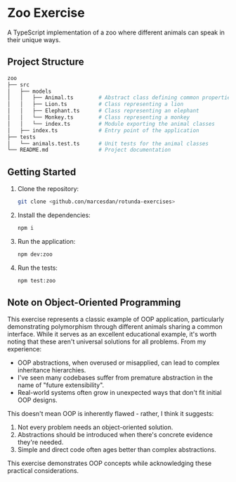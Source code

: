 # Zoo Exercise

A TypeScript implementation of a zoo where different animals can speak in their unique ways.

## Project Structure

```sh
zoo
├── src
│   ├── models
│   │   ├── Animal.ts        # Abstract class defining common properties and methods
│   │   ├── Lion.ts          # Class representing a lion
│   │   ├── Elephant.ts      # Class representing an elephant
│   │   └── Monkey.ts        # Class representing a monkey
│   │   └── index.ts         # Module exporting the animal classes
│   ├── index.ts             # Entry point of the application
├── tests
│   └── animals.test.ts      # Unit tests for the animal classes
└── README.md                # Project documentation
```

## Getting Started

1. Clone the repository:

   ```sh
   git clone <github.con/marcesdan/rotunda-exercises>
   ```

2. Install the dependencies:

   ```sh
   npm i
   ```

3. Run the application:

   ```sh
   npm dev:zoo
   ```

4. Run the tests:

   ```sh
   npm test:zoo
   ```

## Note on Object-Oriented Programming

This exercise represents a classic example of OOP application, particularly demonstrating polymorphism through different animals sharing a common interface. While it serves as an excellent educational example, it's worth noting that these aren't universal solutions for all problems. From my experience:

- OOP abstractions, when overused or misapplied, can lead to complex inheritance hierarchies.
- I've seen many codebases suffer from premature abstraction in the name of "future extensibility".
- Real-world systems often grow in unexpected ways that don't fit initial OOP designs.

This doesn't mean OOP is inherently flawed - rather, I think it suggests:

1. Not every problem needs an object-oriented solution.
2. Abstractions should be introduced when there's concrete evidence they're needed.
3. Simple and direct code often ages better than complex abstractions.

This exercise demonstrates OOP concepts while acknowledging these practical considerations.
